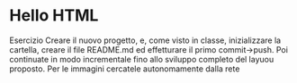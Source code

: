 Hello HTML
===
Esercizio
Creare il nuovo progetto, e, come visto in classe, inizializzare la cartella, creare il file README.md ed effetturare il primo commit->push.
Poi continuate in modo incrementale fino allo sviluppo completo del layuou proposto.
Per le immagini cercatele autonomamente dalla rete
